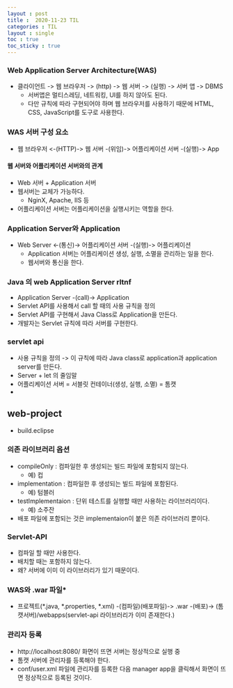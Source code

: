 ```yaml
---
layout : post
title :  2020-11-23 TIL
categories : TIL
layout : single
toc : true 
toc_sticky : true
---
```


### Web Application Server Architecture(WAS)
- 클라이언트 -> 웹 브라우저 -> (http) -> 웹 서버 -> (실행) -> 서버 앱 -> DBMS
    - 서버앱은 멀티스레딩, 네트워킹, UI를 하지 않아도 된다.
    - 다만 규칙에 따라 구현되어야 하며 웹 브라우저를 사용하기 때문에 HTML, CSS, JavaScript를 도구로 사용한다.

### WAS 서버 구성 요소
- 웹 브라우저 <-(HTTP)-> 웹 서버 -(위임)-> 어플리케이션 서버 -(실행)-> App

#### 웹 서버와 어플리케이션 서버와의 관계
- Web 서버 + Application 서버
- 웹서버는 교체가 가능하다.
    - NginX, Apache, IIS 등
- 어플리케이션 서버는 어플리케이션을 실행시키는 역할을 한다.

### Application Server와 Application
- Web Server <-(통신)-> 어플리케이션 서버 -(실행)-> 어플리케이션
    - Application 서버는 어플리케이션 생성, 실행, 소멸을 관리하는 일을 한다.
    - 웹서버와 통신을 한다.

### Java 의 web Application Server rltnf
- Application Server -(call)-> Application
- Servlet API를 사용해서 call 할 때의 사용 규칙을 정의
- Servlet API를 구현해서 Java Class로 Application을 만든다.
- 개발자는 Servlet 규칙에 따라 서버를 구현한다.

### servlet api
- 사용 규칙을 정의
    -> 이 규칙에 따라 Java class로 application과 application server를 만든다.
- Server + let 의 줄임말
- 어플리케이션 서버 = 서블릿 컨테이너(생성, 실행, 소멸) = 톰캣
- 

## web-project
- build.eclipse

### 의존 라이브러리 옵션
- compileOnly : 컴파일한 후 생성되는 빌드 파일에 포함되지 않는다.
    - 예) 컵
- implementation : 컴파일한 후 생성되는 빌드 파일에 포함된다.
    - 예) 텀블러
- testImplementaion : 단위 테스트를 실행할 때만 사용하는 라이브러리이다.
    - 예) 소주잔
- 배포 파일에 포함되는 것은 implementaion이 붙은 의존 라이브러리 뿐이다.

### Servlet-API
- 컴파일 할 때만 사용한다.
- 배치할 때는 포함하지 않는다.
- 왜? 서버에 이미 이 라이브러리가 있기 때문이다.

### WAS와 .war 파일*
- 프로젝트(*.java, *.properties, *.xml) -(컴파일)(배포파일)-> .war -(배포)-> (톰캣서버)/webapps(servlet-api 라이브러리가 이미 존재한다.)

### 관리자 등록
- http://localhost:8080/ 화면이 뜨면 서버는 정상적으로 실행 중
- 톰캣 서버에 관리자를 등록해야 한다.
- conf/user.xml 파일에 관리자를 등록한 다음 manager app을 클릭해서 화면이 뜨면 정상적으로 등록된 것이다.
